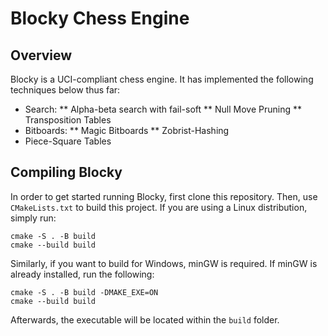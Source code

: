 # Blocky Chess Engine

## Overview

Blocky is a UCI-compliant chess engine. It has implemented the following techniques below thus far: 

* Search:
** Alpha-beta search with fail-soft
** Null Move Pruning
** Transposition Tables
* Bitboards:
** Magic Bitboards
** Zobrist-Hashing
* Piece-Square Tables

## Compiling Blocky

In order to get started running Blocky, first clone this repository. Then, use ```CMakeLists.txt``` to build this project. If you are using a Linux distribution, simply run:

```
cmake -S . -B build
cmake --build build
```

Similarly, if you want to build for Windows, minGW is required. If minGW is already installed, run the following:

```
cmake -S . -B build -DMAKE_EXE=ON
cmake --build build
```

Afterwards, the executable will be located within the ```build``` folder. 
